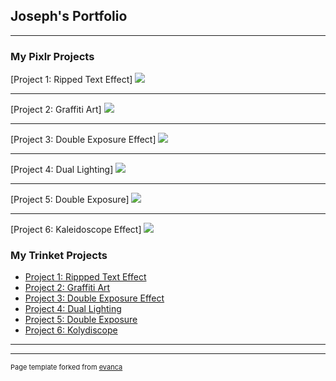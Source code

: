## Joseph's Portfolio

---

### My Pixlr Projects 

[Project 1: Ripped Text Effect]
<img src="ripped-text-effect.png"/>

---
[Project 2: Graffiti Art]
<img src="graffiti.png"/>

---
[Project 3: Double Exposure Effect]
<img src="Double-Exposure-Effect .png"/>

---
[Project 4: Dual Lighting]
<img src="dual-lighting.jpg"/>

---
[Project 5: Double Exposure]
<img src="double-exposure.jpg"/>

---
[Project 6: Kaleidoscope Effect]
<img src="kolydiscop.jpg"/>
### My Trinket Projects

- [Project 1: Rippped Text Effect](http://example.com/)
- [Project 2: Graffiti Art](http://example.com/)
- [Project 3: Double Exposure Effect](http://example.com/)
- [Project 4: Dual Lighting](http://example.com/)
- [Project 5: Double Exposure](http://example.com/)
- [Project 6: Kolydiscope](http://example.com/)
---




---
<p style="font-size:11px">Page template forked from <a href="https://github.com/evanca/quick-portfolio">evanca</a></p>
<!-- Remove above link if you don't want to attibute -->
